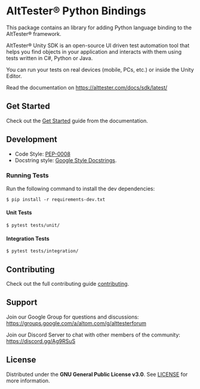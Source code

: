 # AltTester® Python Bindings

This package contains an library for adding Python language binding to the AltTester® framework.

AltTester® Unity SDK is an open-source UI driven test automation tool that helps you find objects in your application and interacts with them using tests written in C#, Python or Java.

You can run your tests on real devices (mobile, PCs, etc.) or inside the Unity Editor.

Read the documentation on https://alttester.com/docs/sdk/latest/

## Get Started

Check out the [Get Started](https://alttester.com/docs/sdk/latest/pages/get-started.html) guide from the documentation.

## Development

-   Code Style: [PEP-0008](https://www.python.org/dev/peps/pep-0008/)
-   Docstring style: [Google Style Docstrings](https://sphinxcontrib-napoleon.readthedocs.io/en/latest/example_google.html).

### Running Tests

Run the following command to install the dev dependencies:

```
$ pip install -r requirements-dev.txt
```

#### Unit Tests

```
$ pytest tests/unit/
```

#### Integration Tests

```
$ pytest tests/integration/
```

## Contributing

Check out the full contributing guide [contributing](https://alttester.com/docs/sdk/latest/pages/contributing.html).

## Support

Join our Google Group for questions and discussions: https://groups.google.com/a/altom.com/g/alttesterforum

Join our Discord Server to chat with other members of the community: https://discord.gg/Ag9RSuS

## License

Distributed under the **GNU General Public License v3.0**. See [LICENSE](https://github.com/alttester/AltTester-Unity-SDK/blob/master/LICENSE) for more information.
